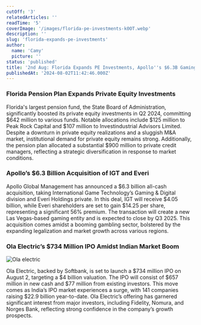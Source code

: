 ```yaml
---
cutOff: '3'
relatedArticles: ''
readTime: '5'
coverImage: '/images/florida-pe-investments-k0OT.webp'
description: ''
slug: 'florida-expands-pe-investments'
author:
  name: 'Camy'
  picture: ''
status: 'published'
title: '2nd Aug: Florida Expands PE Investments, Apollo''s $6.3B Gaming Deal '
publishedAt: '2024-08-02T11:42:46.000Z'
---
```


### Florida Pension Plan Expands Private Equity Investments

Florida's largest pension fund, the State Board of Administration, significantly boosted its private equity investments in Q2 2024, committing $642 million to various funds. Notable allocations include $125 million to Peak Rock Capital and $107 million to Investindustrial Advisors Limited. Despite a downturn in private equity realizations and a sluggish M&A market, institutional demand for private equity remains strong. Additionally, the pension plan allocated a substantial $900 million to private credit managers, reflecting a strategic diversification in response to market conditions.

### Apollo’s $6.3 Billion Acquisition of IGT and Everi

Apollo Global Management has announced a $6.3 billion all-cash acquisition, taking International Game Technology’s Gaming & Digital division and Everi Holdings private. In this deal, IGT will receive $4.05 billion, while Everi shareholders are set to gain $14.25 per share, representing a significant 56% premium. The transaction will create a new Las Vegas-based gaming entity and is expected to close by Q3 2025. This acquisition comes amidst a booming gambling sector, bolstered by the expanding legalization and market growth across various regions.

### Ola Electric’s $734 Million IPO Amidst Indian Market Boom

![Ola electric](/images/florida-pe-investments-k1OD.webp)

Ola Electric, backed by Softbank, is set to launch a $734 million IPO on August 2, targeting a $4 billion valuation. The IPO will consist of $657 million in new cash and $77 million from existing investors. This move comes as India’s IPO market experiences a surge, with 141 companies raising $22.9 billion year-to-date. Ola Electric’s offering has garnered significant interest from major investors, including Fidelity, Nomura, and Norges Bank, reflecting strong confidence in the company’s growth prospects.